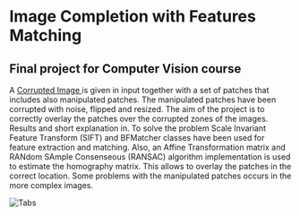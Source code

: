 # Image Completion with Features Matching
##  Final project for Computer Vision course
A <a href=#tabs> Corrupted Image </a> is given in input together with a set of patches that includes also manipulated patches. The manipulated patches have been corrupted with noise, flipped and resized. The aim of the project is to correctly overlay the patches over the corrupted zones of the images. Results and short explanation in.
To solve the problem Scale Invariant Feature Transform (SIFT) and BFMatcher classes have been used for feature extraction and matching. Also, an Affine Transformation matrix and RANdom SAmple Consenseous (RANSAC) algorithm implementation is used to estimate the homography matrix. This allows to overlay the patches in the correct location.
Some problems with the manipulated patches occurs in the more complex images.

<a name="tabs">![Tabs](https://github.com/Ska-p/Computer-Vision/assets/102731992/a855c228-8aea-48e8-b59e-c64be721171c)</a>
